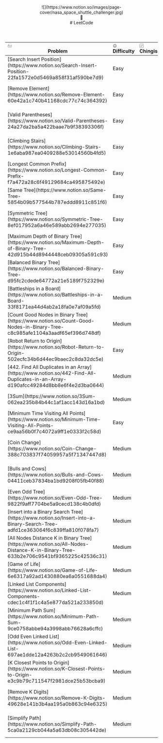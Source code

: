 <article id="4e8fc380-84b9-4749-9773-db8eb4f39d9b" class="page sans"><header>![](https://www.notion.so/images/page-cover/nasa_space_shuttle_challenger.jpg)<div class="page-header-icon page-header-icon-with-cover"><span class="icon">🤖</span></div>
# LeetCode
</header><div class="page-body"><table class="collection-content"><thead><tr><th><span class="icon property-icon"><svg viewBox="0 0 14 14" style="width: 14px; height: 14px; display: block; fill: rgba(55, 53, 47, 0.4); flex-shrink: 0; backface-visibility: hidden;" class="typesTitle"><path d="M7.73943662,8.6971831 C7.77640845,8.7834507 7.81338028,8.8943662 7.81338028,9.00528169 C7.81338028,9.49823944 7.40669014,9.89260563 6.91373239,9.89260563 C6.53169014,9.89260563 6.19894366,9.64612676 6.08802817,9.30105634 L5.75528169,8.33978873 L2.05809859,8.33978873 L1.72535211,9.30105634 C1.61443662,9.64612676 1.2693662,9.89260563 0.887323944,9.89260563 C0.394366197,9.89260563 0,9.49823944 0,9.00528169 C0,8.8943662 0.0246478873,8.7834507 0.0616197183,8.6971831 L2.46478873,2.48591549 C2.68661972,1.90669014 3.24119718,1.5 3.90669014,1.5 C4.55985915,1.5 5.12676056,1.90669014 5.34859155,2.48591549 L7.73943662,8.6971831 Z M2.60035211,6.82394366 L5.21302817,6.82394366 L3.90669014,3.10211268 L2.60035211,6.82394366 Z M11.3996479,3.70598592 C12.7552817,3.70598592 14,4.24823944 14,5.96126761 L14,9.07922535 C14,9.52288732 13.6549296,9.89260563 13.2112676,9.89260563 C12.8169014,9.89260563 12.471831,9.59683099 12.4225352,9.19014085 C12.028169,9.6584507 11.3257042,9.95422535 10.5492958,9.95422535 C9.60035211,9.95422535 8.47887324,9.31338028 8.47887324,7.98239437 C8.47887324,6.58978873 9.60035211,6.08450704 10.5492958,6.08450704 C11.3380282,6.08450704 12.040493,6.33098592 12.4348592,6.81161972 L12.4348592,5.98591549 C12.4348592,5.38204225 11.9172535,4.98767606 11.1285211,4.98767606 C10.6602113,4.98767606 10.2411972,5.11091549 9.80985915,5.38204225 C9.72359155,5.43133803 9.61267606,5.46830986 9.50176056,5.46830986 C9.18133803,5.46830986 8.91021127,5.1971831 8.91021127,4.86443662 C8.91021127,4.64260563 9.0334507,4.44542254 9.19366197,4.34683099 C9.87147887,3.90316901 10.6232394,3.70598592 11.3996479,3.70598592 Z M11.1778169,8.8943662 C11.6830986,8.8943662 12.1760563,8.72183099 12.4348592,8.37676056 L12.4348592,7.63732394 C12.1760563,7.29225352 11.6830986,7.11971831 11.1778169,7.11971831 C10.5616197,7.11971831 10.056338,7.45246479 10.056338,8.0193662 C10.056338,8.57394366 10.5616197,8.8943662 11.1778169,8.8943662 Z M0.65625,11.125 L13.34375,11.125 C13.7061869,11.125 14,11.4188131 14,11.78125 C14,12.1436869 13.7061869,12.4375 13.34375,12.4375 L0.65625,12.4375 C0.293813133,12.4375 4.43857149e-17,12.1436869 0,11.78125 C-4.43857149e-17,11.4188131 0.293813133,11.125 0.65625,11.125 Z"></path></svg></span>Problem</th><th><span class="icon property-icon"><svg viewBox="0 0 14 14" style="width: 14px; height: 14px; display: block; fill: rgba(55, 53, 47, 0.4); flex-shrink: 0; backface-visibility: hidden;" class="typesSelect"><path d="M7,13 C10.31348,13 13,10.31371 13,7 C13,3.68629 10.31348,1 7,1 C3.68652,1 1,3.68629 1,7 C1,10.31371 3.68652,13 7,13 Z M3.75098,5.32278 C3.64893,5.19142 3.74268,5 3.90869,5 L10.09131,5 C10.25732,5 10.35107,5.19142 10.24902,5.32278 L7.15771,9.29703 C7.07764,9.39998 6.92236,9.39998 6.84229,9.29703 L3.75098,5.32278 Z"></path></svg></span>Difficulty</th><th><span class="icon property-icon"><svg viewBox="0 0 14 14" style="width: 14px; height: 14px; display: block; fill: rgba(55, 53, 47, 0.4); flex-shrink: 0; backface-visibility: hidden;" class="typesCheckbox"><path d="M0,3 C0,1.34314 1.34326,0 3,0 L11,0 C12.6567,0 14,1.34314 14,3 L14,11 C14,12.6569 12.6567,14 11,14 L3,14 C1.34326,14 0,12.6569 0,11 L0,3 Z M3,1.5 C2.17139,1.5 1.5,2.17157 1.5,3 L1.5,11 C1.5,11.8284 2.17139,12.5 3,12.5 L11,12.5 C11.8286,12.5 12.5,11.8284 12.5,11 L12.5,3 C12.5,2.17157 11.8286,1.5 11,1.5 L3,1.5 Z M2.83252,6.8161 L3.39893,6.27399 L3.57617,6.10425 L3.92334,5.77216 L4.26904,6.10559 L4.44531,6.27582 L5.58398,7.37402 L9.28271,3.81073 L9.45996,3.64008 L9.80664,3.3056 L10.1538,3.63989 L10.3311,3.81067 L10.8936,4.35303 L11.0708,4.52399 L11.4434,4.88379 L11.0708,5.24353 L10.8936,5.41437 L6.1084,10.0291 L5.93115,10.2 L5.58398,10.5344 L5.23682,10.2 L5.05957,10.0292 L2.83057,7.87946 L2.65283,7.70801 L2.27832,7.34674 L2.6543,6.98694 L2.83252,6.8161 Z"></path></svg></span>Chingis</th><th><span class="icon property-icon"><svg viewBox="0 0 14 14" style="width: 14px; height: 14px; display: block; fill: rgba(55, 53, 47, 0.4); flex-shrink: 0; backface-visibility: hidden;" class="typesText"><path d="M7,4.56818 C7,4.29204 6.77614,4.06818 6.5,4.06818 L0.5,4.06818 C0.223858,4.06818 0,4.29204 0,4.56818 L0,5.61364 C0,5.88978 0.223858,6.11364 0.5,6.11364 L6.5,6.11364 C6.77614,6.11364 7,5.88978 7,5.61364 L7,4.56818 Z M0.5,1 C0.223858,1 0,1.223858 0,1.5 L0,2.54545 C0,2.8216 0.223858,3.04545 0.5,3.04545 L12.5,3.04545 C12.7761,3.04545 13,2.8216 13,2.54545 L13,1.5 C13,1.223858 12.7761,1 12.5,1 L0.5,1 Z M0,8.68182 C0,8.95796 0.223858,9.18182 0.5,9.18182 L11.5,9.18182 C11.7761,9.18182 12,8.95796 12,8.68182 L12,7.63636 C12,7.36022 11.7761,7.13636 11.5,7.13636 L0.5,7.13636 C0.223858,7.13636 0,7.36022 0,7.63636 L0,8.68182 Z M0,11.75 C0,12.0261 0.223858,12.25 0.5,12.25 L9.5,12.25 C9.77614,12.25 10,12.0261 10,11.75 L10,10.70455 C10,10.4284 9.77614,10.20455 9.5,10.20455 L0.5,10.20455 C0.223858,10.20455 0,10.4284 0,10.70455 L0,11.75 Z"></path></svg></span>URL</th><th><span class="icon property-icon"><svg viewBox="0 0 14 14" style="width: 14px; height: 14px; display: block; fill: rgba(55, 53, 47, 0.4); flex-shrink: 0; backface-visibility: hidden;" class="typesDate"><path d="M10.8889,5.5 L3.11111,5.5 L3.11111,7.05556 L10.8889,7.05556 L10.8889,5.5 Z M12.4444,1.05556 L11.6667,1.05556 L11.6667,0 L10.1111,0 L10.1111,1.05556 L3.88889,1.05556 L3.88889,0 L2.33333,0 L2.33333,1.05556 L1.55556,1.05556 C0.692222,1.05556 0.00777777,1.75556 0.00777777,2.61111 L0,12.5 C0,13.3556 0.692222,14 1.55556,14 L12.4444,14 C13.3,14 14,13.3556 14,12.5 L14,2.61111 C14,1.75556 13.3,1.05556 12.4444,1.05556 Z M12.4444,12.5 L1.55556,12.5 L1.55556,3.94444 L12.4444,3.94444 L12.4444,12.5 Z M8.55556,8.61111 L3.11111,8.61111 L3.11111,10.1667 L8.55556,10.1667 L8.55556,8.61111 Z"></path></svg></span>Updated</th></tr></thead><tbody><tr id="22fa1572-e0d5-469a-858f-31af590be7d9"><td class="cell-title">[Search Insert Position](https://www.notion.so/Search-Insert-Position-22fa1572e0d5469a858f31af590be7d9)</td><td class="cell-sRSV"><span class="selected-value select-value-color-green">Easy</span></td><td class="cell-TKL;"><div class="checkbox checkbox-on"></div></td><td class="cell-[@`h">[https://leetcode.com/problems/search-insert-position/](https://leetcode.com/problems/search-insert-position/)</td><td class="cell-pYaI"><time>@Jan 2, 2021</time></td></tr><tr id="60e42a1c-740b-4116-8cdc-77c74c364392"><td class="cell-title">[Remove Element](https://www.notion.so/Remove-Element-60e42a1c740b41168cdc77c74c364392)</td><td class="cell-sRSV"><span class="selected-value select-value-color-green">Easy</span></td><td class="cell-TKL;"><div class="checkbox checkbox-on"></div></td><td class="cell-[@`h">[https://leetcode.com/problems/remove-element/](https://leetcode.com/problems/remove-element/)</td><td class="cell-pYaI"><time>@Jan 3, 2021</time></td></tr><tr id="24a27da2-ba5a-422b-aae7-b9f38393306f"><td class="cell-title">[Valid Parentheses](https://www.notion.so/Valid-Parentheses-24a27da2ba5a422baae7b9f38393306f)</td><td class="cell-sRSV"><span class="selected-value select-value-color-green">Easy</span></td><td class="cell-TKL;"><div class="checkbox checkbox-on"></div></td><td class="cell-[@`h">[https://leetcode.com/problems/valid-parentheses/](https://leetcode.com/problems/valid-parentheses/)</td><td class="cell-pYaI"><time>@Jan 4, 2021</time></td></tr><tr id="1e6aba98-7ea0-4092-88e5-3014560b4fd5"><td class="cell-title">[Climbing Stairs](https://www.notion.so/Climbing-Stairs-1e6aba987ea0409288e53014560b4fd5)</td><td class="cell-sRSV"><span class="selected-value select-value-color-green">Easy</span></td><td class="cell-TKL;"><div class="checkbox checkbox-on"></div></td><td class="cell-[@`h">[https://leetcode.com/problems/climbing-stairs/](https://leetcode.com/problems/climbing-stairs/)</td><td class="cell-pYaI"><time>@Jan 5, 2021</time></td></tr><tr id="f7a472a2-8c6f-4912-9684-ca495875492e"><td class="cell-title">[Longest Common Prefix](https://www.notion.so/Longest-Common-Prefix-f7a472a28c6f49129684ca495875492e)</td><td class="cell-sRSV"><span class="selected-value select-value-color-green">Easy</span></td><td class="cell-TKL;"><div class="checkbox checkbox-on"></div></td><td class="cell-[@`h">[https://leetcode.com/problems/longest-common-prefix/](https://leetcode.com/problems/longest-common-prefix/)</td><td class="cell-pYaI"><time>@Jan 6, 2021</time></td></tr><tr id="5854b09b-5775-44b7-87ed-dd8911c851f6"><td class="cell-title">[Same Tree](https://www.notion.so/Same-Tree-5854b09b577544b787eddd8911c851f6)</td><td class="cell-sRSV"><span class="selected-value select-value-color-green">Easy</span></td><td class="cell-TKL;"><div class="checkbox checkbox-on"></div></td><td class="cell-[@`h">[https://leetcode.com/problems/same-tree/](https://leetcode.com/problems/same-tree/)</td><td class="cell-pYaI"><time>@Jan 7, 2021</time></td></tr><tr id="8ef01795-2a6a-46e5-89ab-b2694e277035"><td class="cell-title">[Symmetric Tree](https://www.notion.so/Symmetric-Tree-8ef017952a6a46e589abb2694e277035)</td><td class="cell-sRSV"><span class="selected-value select-value-color-green">Easy</span></td><td class="cell-TKL;"><div class="checkbox checkbox-on"></div></td><td class="cell-[@`h">[https://leetcode.com/problems/symmetric-tree/](https://leetcode.com/problems/symmetric-tree/)</td><td class="cell-pYaI"><time>@Jan 8, 2021</time></td></tr><tr id="42d915b4-4d89-4444-8ceb-09305a591c93"><td class="cell-title">[Maximum Depth of Binary Tree](https://www.notion.so/Maximum-Depth-of-Binary-Tree-42d915b44d8944448ceb09305a591c93)</td><td class="cell-sRSV"><span class="selected-value select-value-color-green">Easy</span></td><td class="cell-TKL;"><div class="checkbox checkbox-on"></div></td><td class="cell-[@`h">[https://leetcode.com/problems/maximum-depth-of-binary-tree/](https://leetcode.com/problems/maximum-depth-of-binary-tree/)</td><td class="cell-pYaI"><time>@Jan 9, 2021</time></td></tr><tr id="d95fc2cd-ede6-4772-a21e-5189f752329e"><td class="cell-title">[Balanced Binary Tree](https://www.notion.so/Balanced-Binary-Tree-d95fc2cdede64772a21e5189f752329e)</td><td class="cell-sRSV"><span class="selected-value select-value-color-green">Easy</span></td><td class="cell-TKL;"><div class="checkbox checkbox-on"></div></td><td class="cell-[@`h">[https://leetcode.com/problems/balanced-binary-tree/submissions/](https://leetcode.com/problems/balanced-binary-tree/submissions/)</td><td class="cell-pYaI"><time>@Jan 10, 2021</time></td></tr><tr id="33f8171e-a44d-4ab2-a18f-a0e7af09a5fd"><td class="cell-title">[Battleships in a Board](https://www.notion.so/Battleships-in-a-Board-33f8171ea44d4ab2a18fa0e7af09a5fd)</td><td class="cell-sRSV"><span class="selected-value select-value-color-yellow">Medium</span></td><td class="cell-TKL;"><div class="checkbox checkbox-on"></div></td><td class="cell-[@`h">[https://leetcode.com/problems/battleships-in-a-board/](https://leetcode.com/problems/battleships-in-a-board/)</td><td class="cell-pYaI"><time>@Jan 11, 2021</time></td></tr><tr id="c8c985af-e110-4a3a-adf6-5ef396d748df"><td class="cell-title">[Count Good Nodes in Binary Tree](https://www.notion.so/Count-Good-Nodes-in-Binary-Tree-c8c985afe1104a3aadf65ef396d748df)</td><td class="cell-sRSV"><span class="selected-value select-value-color-yellow">Medium</span></td><td class="cell-TKL;"><div class="checkbox checkbox-on"></div></td><td class="cell-[@`h">[https://leetcode.com/problems/count-good-nodes-in-binary-tree/](https://leetcode.com/problems/count-good-nodes-in-binary-tree/)</td><td class="cell-pYaI"><time>@Jan 12, 2021</time></td></tr><tr id="502ecfc3-4b6d-44ec-9bae-c2c8da32dc5e"><td class="cell-title">[Robot Return to Origin](https://www.notion.so/Robot-Return-to-Origin-502ecfc34b6d44ec9baec2c8da32dc5e)</td><td class="cell-sRSV"><span class="selected-value select-value-color-green">Easy</span></td><td class="cell-TKL;"><div class="checkbox checkbox-on"></div></td><td class="cell-[@`h">[https://leetcode.com/problems/robot-return-to-origin/](https://leetcode.com/problems/robot-return-to-origin/)</td><td class="cell-pYaI"><time>@Jan 13, 2021</time></td></tr><tr id="d190afcc-4928-4d8b-b8e6-f4e2d3ba0644"><td class="cell-title">[442. Find All Duplicates in an Array](https://www.notion.so/442-Find-All-Duplicates-in-an-Array-d190afcc49284d8bb8e6f4e2d3ba0644)</td><td class="cell-sRSV"><span class="selected-value select-value-color-yellow">Medium</span></td><td class="cell-TKL;"><div class="checkbox checkbox-on"></div></td><td class="cell-[@`h">[https://leetcode.com/problems/find-all-duplicates-in-an-array/](https://leetcode.com/problems/find-all-duplicates-in-an-array/)</td><td class="cell-pYaI"><time>@Jan 13, 2021</time></td></tr><tr id="062ea235-b84b-44c1-af1a-cc143d16a1bd"><td class="cell-title">[3Sum](https://www.notion.so/3Sum-062ea235b84b44c1af1acc143d16a1bd)</td><td class="cell-sRSV"><span class="selected-value select-value-color-yellow">Medium</span></td><td class="cell-TKL;"><div class="checkbox checkbox-on"></div></td><td class="cell-[@`h">[https://leetcode.com/problems/3sum/](https://leetcode.com/problems/3sum/)</td><td class="cell-pYaI"><time>@Jan 14, 2021</time></td></tr><tr id="ce9aa56b-0f7c-4072-a9ff-1e0333f2c58d"><td class="cell-title">[Minimum Time Visiting All Points](https://www.notion.so/Minimum-Time-Visiting-All-Points-ce9aa56b0f7c4072a9ff1e0333f2c58d)</td><td class="cell-sRSV"><span class="selected-value select-value-color-green">Easy</span></td><td class="cell-TKL;"><div class="checkbox checkbox-on"></div></td><td class="cell-[@`h">[https://leetcode.com/problems/minimum-time-visiting-all-points/](https://leetcode.com/problems/minimum-time-visiting-all-points/)</td><td class="cell-pYaI"><time>@Jan 15, 2021</time></td></tr><tr id="388c7038-37f7-4059-957a-5f71347447d8"><td class="cell-title">[Coin Change](https://www.notion.so/Coin-Change-388c703837f74059957a5f71347447d8)</td><td class="cell-sRSV"><span class="selected-value select-value-color-yellow">Medium</span></td><td class="cell-TKL;"><div class="checkbox checkbox-on"></div></td><td class="cell-[@`h">[https://leetcode.com/problems/coin-change/](https://leetcode.com/problems/coin-change/)</td><td class="cell-pYaI"><time>@Jan 16, 2021</time></td></tr><tr id="04411ceb-3783-4ba1-bd92-08f05fb40f88"><td class="cell-title">[Bulls and Cows](https://www.notion.so/Bulls-and-Cows-04411ceb37834ba1bd9208f05fb40f88)</td><td class="cell-sRSV"><span class="selected-value select-value-color-yellow">Medium</span></td><td class="cell-TKL;"><div class="checkbox checkbox-on"></div></td><td class="cell-[@`h">[https://leetcode.com/problems/bulls-and-cows/](https://leetcode.com/problems/bulls-and-cows/)</td><td class="cell-pYaI"><time>@Jan 17, 2021</time></td></tr><tr id="9822f9af-f770-4be5-a9ce-cd138c4b0dfd"><td class="cell-title">[Even Odd Tree](https://www.notion.so/Even-Odd-Tree-9822f9aff7704be5a9cecd138c4b0dfd)</td><td class="cell-sRSV"><span class="selected-value select-value-color-yellow">Medium</span></td><td class="cell-TKL;"><div class="checkbox checkbox-on"></div></td><td class="cell-[@`h">[https://leetcode.com/problems/even-odd-tree/](https://leetcode.com/problems/even-odd-tree/)</td><td class="cell-pYaI"><time>@Jan 18, 2021</time></td></tr><tr id="adfd1ce3-6306-4f6c-839f-fa810f078fa7"><td class="cell-title">[Insert into a Binary Search Tree](https://www.notion.so/Insert-into-a-Binary-Search-Tree-adfd1ce363064f6c839ffa810f078fa7)</td><td class="cell-sRSV"><span class="selected-value select-value-color-yellow">Medium</span></td><td class="cell-TKL;"><div class="checkbox checkbox-on"></div></td><td class="cell-[@`h">[https://leetcode.com/problems/insert-into-a-binary-search-tree/](https://leetcode.com/problems/insert-into-a-binary-search-tree/)</td><td class="cell-pYaI"><time>@Jan 19, 2021</time></td></tr><tr id="633b2e70-6c95-41bf-9365-225c42536c31"><td class="cell-title">[All Nodes Distance K in Binary Tree](https://www.notion.so/All-Nodes-Distance-K-in-Binary-Tree-633b2e706c9541bf9365225c42536c31)</td><td class="cell-sRSV"><span class="selected-value select-value-color-yellow">Medium</span></td><td class="cell-TKL;"><div class="checkbox checkbox-on"></div></td><td class="cell-[@`h">[https://leetcode.com/problems/all-nodes-distance-k-in-binary-tree/](https://leetcode.com/problems/all-nodes-distance-k-in-binary-tree/)</td><td class="cell-pYaI"><time>@Jan 20, 2021</time></td></tr><tr id="6e6317a9-2ad1-4308-80ea-6a0551688da4"><td class="cell-title">[Game of Life](https://www.notion.so/Game-of-Life-6e6317a92ad1430880ea6a0551688da4)</td><td class="cell-sRSV"><span class="selected-value select-value-color-yellow">Medium</span></td><td class="cell-TKL;"><div class="checkbox checkbox-on"></div></td><td class="cell-[@`h">[https://leetcode.com/problems/game-of-life/](https://leetcode.com/problems/game-of-life/)</td><td class="cell-pYaI"><time>@Jan 21, 2021</time></td></tr><tr id="cdec1c4f-1f1c-4a5e-877d-a521a233850d"><td class="cell-title">[Linked List Components](https://www.notion.so/Linked-List-Components-cdec1c4f1f1c4a5e877da521a233850d)</td><td class="cell-sRSV"><span class="selected-value select-value-color-yellow">Medium</span></td><td class="cell-TKL;"><div class="checkbox checkbox-on"></div></td><td class="cell-[@`h">[https://leetcode.com/problems/linked-list-components/](https://leetcode.com/problems/linked-list-components/)</td><td class="cell-pYaI"><time>@Jan 22, 2021</time></td></tr><tr id="9ce0758a-bbe9-4a39-98ab-b76628a6cffc"><td class="cell-title">[Minimum Path Sum](https://www.notion.so/Minimum-Path-Sum-9ce0758abbe94a3998abb76628a6cffc)</td><td class="cell-sRSV"><span class="selected-value select-value-color-yellow">Medium</span></td><td class="cell-TKL;"><div class="checkbox checkbox-on"></div></td><td class="cell-[@`h">[https://leetcode.com/problems/minimum-path-sum/](https://leetcode.com/problems/minimum-path-sum/)</td><td class="cell-pYaI"><time>@Jan 23, 2021</time></td></tr><tr id="697ae1dd-e12a-4263-b2c2-cb9549061646"><td class="cell-title">[Odd Even Linked List](https://www.notion.so/Odd-Even-Linked-List-697ae1dde12a4263b2c2cb9549061646)</td><td class="cell-sRSV"><span class="selected-value select-value-color-yellow">Medium</span></td><td class="cell-TKL;"><div class="checkbox checkbox-on"></div></td><td class="cell-[@`h">[https://leetcode.com/problems/odd-even-linked-list/](https://leetcode.com/problems/odd-even-linked-list/)</td><td class="cell-pYaI"><time>@Jan 24, 2021</time></td></tr><tr id="e3c9b79c-7115-47f2-981d-ce25b53bcba9"><td class="cell-title">[K Closest Points to Origin](https://www.notion.so/K-Closest-Points-to-Origin-e3c9b79c711547f2981dce25b53bcba9)</td><td class="cell-sRSV"><span class="selected-value select-value-color-yellow">Medium</span></td><td class="cell-TKL;"><div class="checkbox checkbox-on"></div></td><td class="cell-[@`h">[https://leetcode.com/problems/k-closest-points-to-origin/](https://leetcode.com/problems/k-closest-points-to-origin/)</td><td class="cell-pYaI"><time>@Jan 25, 2021</time></td></tr><tr id="49628e14-1b3b-4aa1-95a0-b863c94e6325"><td class="cell-title">[Remove K Digits](https://www.notion.so/Remove-K-Digits-49628e141b3b4aa195a0b863c94e6325)</td><td class="cell-sRSV"><span class="selected-value select-value-color-yellow">Medium</span></td><td class="cell-TKL;"><div class="checkbox checkbox-on"></div></td><td class="cell-[@`h">[https://leetcode.com/problems/remove-k-digits/](https://leetcode.com/problems/remove-k-digits/)</td><td class="cell-pYaI"><time>@Jan 26, 2021</time></td></tr><tr id="5ca0a212-9cb0-44a5-a63d-b08c305442de"><td class="cell-title">[Simplify Path](https://www.notion.so/Simplify-Path-5ca0a2129cb044a5a63db08c305442de)</td><td class="cell-sRSV"><span class="selected-value select-value-color-yellow">Medium</span></td><td class="cell-TKL;"><div class="checkbox checkbox-on"></div></td><td class="cell-[@`h">[https://leetcode.com/problems/simplify-path/](https://leetcode.com/problems/simplify-path/)</td><td class="cell-pYaI"><time>@Jan 27, 2021</time></td></tr></tbody></table></div></article>